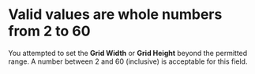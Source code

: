 
# Valid values are whole numbers from 2 to 60

You attempted to set the  **Grid Width** or **Grid Height** beyond the permitted range. A number between 2 and 60 (inclusive) is acceptable for this field.

